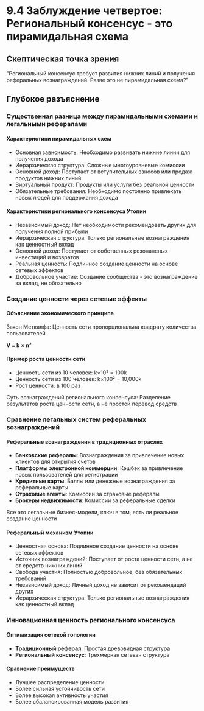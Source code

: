 # 9.4 Заблуждение четвертое: Региональный консенсус - это пирамидальная схема

## Скептическая точка зрения
"Региональный консенсус требует развития нижних линий и получения реферальных вознаграждений. Разве это не пирамидальная схема?"

## Глубокое разъяснение

### Существенная разница между пирамидальными схемами и легальными рефералами

#### Характеристики пирамидальных схем
- Основная зависимость: Необходимо развивать нижние линии для получения дохода
- Иерархическая структура: Сложные многоуровневые комиссии
- Основной доход: Поступает от вступительных взносов или продаж продуктов нижних линий
- Виртуальный продукт: Продукты или услуги без реальной ценности
- Обязательные требования: Необходимо постоянно привлекать новых людей для поддержания дохода

#### Характеристики регионального консенсуса Утопии
- Независимый доход: Нет необходимости рекомендовать других для получения полной прибыли
- Иерархическая структура: Только региональные вознаграждения как ценностный вклад
- Основной доход: Поступает от собственных резонансных инвестиций и возвратов
- Реальная ценность: Подлинное создание ценности на основе сетевых эффектов
- Добровольное участие: Создание сообщества - это вознаграждение за вклад, не обязательно

### Создание ценности через сетевые эффекты

#### Объяснение экономического принципа
Закон Меткалфа: Ценность сети пропорциональна квадрату количества пользователей

**V = k × n²**

#### Пример роста ценности сети
- Ценность сети из 10 человек: k×10² = 100k
- Ценность сети из 100 человек: k×100² = 10,000k
- Рост ценности: в 100 раз

Суть вознаграждений регионального консенсуса: Разделение результатов роста ценности сети, а не простой перевод средств

### Сравнение легальных систем реферальных вознаграждений

#### Реферальные вознаграждения в традиционных отраслях
- **Банковские рефералы**: Вознаграждения за привлечение новых клиентов для открытия счетов
- **Платформы электронной коммерции**: Кэшбэк за привлечение новых пользователей для регистрации
- **Кредитные карты**: Баллы или денежные вознаграждения за реферальные карты
- **Страховые агенты**: Комиссии за страховые рефералы
- **Брокеры недвижимости**: Комиссии за реферальные сделки

Все это легальные бизнес-модели, ключ в том, есть ли реальное создание ценности

#### Реферальный механизм Утопии
- Ценностная основа: Подлинное создание ценности на основе сетевых эффектов
- Источник вознаграждений: Поступает от роста ценности сети, а не от средств нижних линий
- Свобода участия: Полностью добровольное, без обязательных требований
- Независимый доход: Личный доход не зависит от рекомендаций других
- Иерархическая структура: Только региональные вознаграждения как ценностный вклад

### Инновационная ценность регионального консенсуса

#### Оптимизация сетевой топологии
- **Традиционный реферал**: Простая древовидная структура
- **Региональный консенсус**: Трехмерная сетевая структура

#### Сравнение преимуществ
- Лучшее распределение ценности
- Более сильная устойчивость сети
- Более высокая активность участия
- Более сбалансированная модель развития